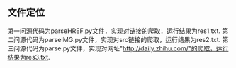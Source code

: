 ## 文件定位

第一问源代码为parseHREF.py文件，实现对链接的爬取，运行结果为res1.txt.
第二问源代码为parseIMG.py文件，实现对src链接的爬取，运行结果为res2.txt.
第三问源代码为parse.py文件，实现对网址"http://daily.zhihu.com/"的爬取，运行结果为res3.txt.